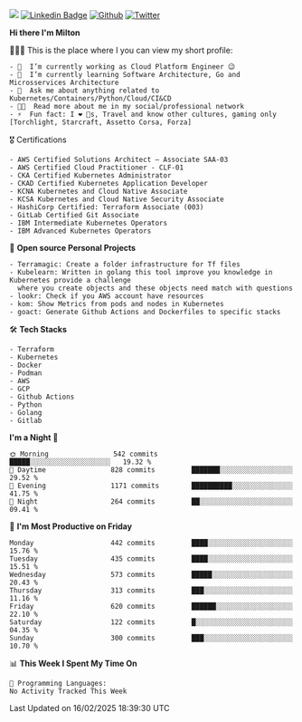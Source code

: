 ![](https://komarev.com/ghpvc/?username=miltlima&color=blueviolet) [![Linkedin Badge](https://img.shields.io/badge/-LinkedIn-blue?style=flat-square&logo=Linkedin&logoColor=white&link=https://www.linkedin.com/in/miltonlimaj/)](https://www.linkedin.com/in/miltonlimaj/) [![Github](https://img.shields.io/github/followers/miltlima?style=social)](https://github.com/miltlima?tab=followers) [![Twitter](https://img.shields.io/twitter/follow/milt_lima?style=social)](https://twitter.com/milt_lima)
 


     
**Hi there I'm Milton**

👨🏽‍💻 This is the place where I you can view my short profile:
```text
- 🔭  I’m currently working as Cloud Platform Engineer 😉
- 🌱  I’m currently learning Software Architecture, Go and Microsservices Architecture
- 💬  Ask me about anything related to Kubernetes/Containers/Python/Cloud/CI&CD
- 👨‍💻  Read more about me in my social/professional network
- ⚡  Fun fact: I ❤️ 🐶s, Travel and know other cultures, gaming only [Torchlight, Starcraft, Assetto Corsa, Forza]
```
🎖 Certifications
```text
- AWS Certified Solutions Architect – Associate SAA-03
- AWS Certified Cloud Practitioner - CLF-01
- CKA Certified Kubernetes Administrator
- CKAD Certified Kubernetes Application Developer
- KCNA Kubernetes and Cloud Native Associate
- KCSA Kubernetes and Cloud Native Security Associate
- HashiCorp Certified: Terraform Associate (003)
- GitLab Certified Git Associate
- IBM Intermediate Kubernetes Operators
- IBM Advanced Kubernetes Operators
```
📐 **Open source Personal Projects**

```text
- Terramagic: Create a folder infrastructure for Tf files
- Kubelearn: Written in golang this tool improve you knowledge in Kubernetes provide a challenge
  where you create objects and these objects need match with questions
- lookr: Check if you AWS account have resources
- kom: Show Metrics from pods and nodes in Kubernetes
- goact: Generate Github Actions and Dockerfiles to specific stacks
```
🛠 **Tech Stacks**

```text
- Terraform
- Kubernetes
- Docker
- Podman
- AWS
- GCP
- Github Actions
- Python
- Golang
- Gitlab
```         

<!--START_SECTION:waka-->
**I'm a Night 🦉** 

```text
🌞 Morning                542 commits         █████░░░░░░░░░░░░░░░░░░░░   19.32 % 
🌆 Daytime                828 commits         ███████░░░░░░░░░░░░░░░░░░   29.52 % 
🌃 Evening                1171 commits        ██████████░░░░░░░░░░░░░░░   41.75 % 
🌙 Night                  264 commits         ██░░░░░░░░░░░░░░░░░░░░░░░   09.41 % 
```
📅 **I'm Most Productive on Friday** 

```text
Monday                   442 commits         ████░░░░░░░░░░░░░░░░░░░░░   15.76 % 
Tuesday                  435 commits         ████░░░░░░░░░░░░░░░░░░░░░   15.51 % 
Wednesday                573 commits         █████░░░░░░░░░░░░░░░░░░░░   20.43 % 
Thursday                 313 commits         ███░░░░░░░░░░░░░░░░░░░░░░   11.16 % 
Friday                   620 commits         ██████░░░░░░░░░░░░░░░░░░░   22.10 % 
Saturday                 122 commits         █░░░░░░░░░░░░░░░░░░░░░░░░   04.35 % 
Sunday                   300 commits         ███░░░░░░░░░░░░░░░░░░░░░░   10.70 % 
```


📊 **This Week I Spent My Time On** 

```text
💬 Programming Languages: 
No Activity Tracked This Week
```


 Last Updated on 16/02/2025 18:39:30 UTC
<!--END_SECTION:waka-->
